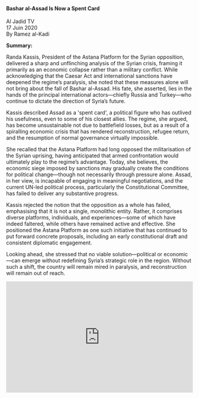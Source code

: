 <h4>Bashar al-Assad Is Now a Spent Card</h4>

Al Jadid TV  
17 Juin 2020  
By Ramez al-Kadi

<b>Summary:</b>

Randa Kassis, President of the Astana Platform for the Syrian opposition, delivered a sharp and unflinching analysis of the Syrian crisis, framing it primarily as an economic collapse rather than a military conflict. While acknowledging that the Caesar Act and international sanctions have deepened the regime’s paralysis, she noted that these measures alone will not bring about the fall of Bashar al-Assad. His fate, she asserted, lies in the hands of the principal international actors—chiefly Russia and Turkey—who continue to dictate the direction of Syria’s future.

Kassis described Assad as a 'spent card', a political figure who has outlived his usefulness, even to some of his closest allies. The regime, she argued, has become unsustainable not due to battlefield losses, but as a result of a spiralling economic crisis that has rendered reconstruction, refugee return, and the resumption of normal governance virtually impossible.

She recalled that the Astana Platform had long opposed the militarisation of the Syrian uprising, having anticipated that armed confrontation would ultimately play to the regime’s advantage. Today, she believes, the economic siege imposed by sanctions may gradually create the conditions for political change—though not necessarily through pressure alone. Assad, in her view, is incapable of engaging in meaningful negotiations, and the current UN-led political process, particularly the Constitutional Committee, has failed to deliver any substantive progress.

Kassis rejected the notion that the opposition as a whole has failed, emphasising that it is not a single, monolithic entity. Rather, it comprises diverse platforms, individuals, and experiences—some of which have indeed faltered, while others have remained active and effective. She positioned the Astana Platform as one such initiative that has continued to put forward concrete proposals, including an early constitutional draft and consistent diplomatic engagement.

Looking ahead, she stressed that no viable solution—political or economic—can emerge without redefining Syria’s strategic role in the region. Without such a shift, the country will remain mired in paralysis, and reconstruction will remain out of reach.

<p></p>
<center>
<div style="display: flex; justify-content: center; position:relative;width: 100%;height: 300px;"><iframe
    src="https://iframe.mediadelivery.net/embed/460223/19c13232-4e0f-4750-956d-f71c9d6f3baa?autoplay=false&loop=false&muted=false&preload=true&responsive=true"
    loading="lazy" style="border:0;height:100%;width: 520px;"
    allow="accelerometer;gyroscope;autoplay;encrypted-media;picture-in-picture;" allowfullscreen="true"></iframe>
</div>
</center>  
<p></p>
